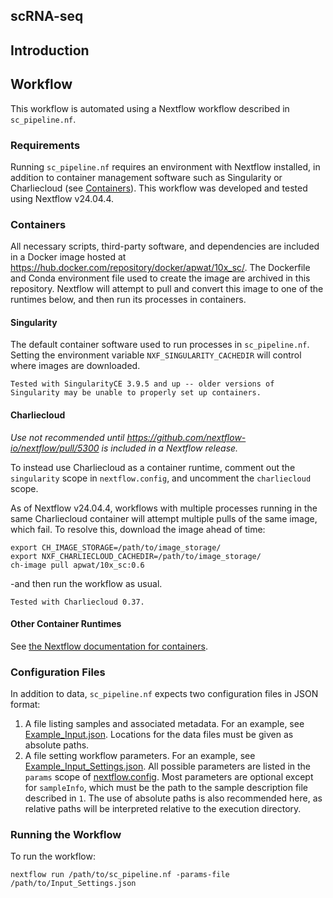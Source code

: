 ## scRNA-seq

## Introduction

## Workflow

This workflow is automated using a Nextflow workflow described in `sc_pipeline.nf`.

### Requirements

Running `sc_pipeline.nf` requires an environment with Nextflow installed, in addition to container management software such as Singularity or Charliecloud (see [Containers](#containers)). This workflow was developed and tested using Nextflow v24.04.4.


### Containers

All necessary scripts, third-party software, and dependencies are included in a Docker image hosted at https://hub.docker.com/repository/docker/apwat/10x_sc/. The Dockerfile and Conda environment file used to create the image are archived in this repository. Nextflow will attempt to pull and convert this image to one of the runtimes below, and then run its processes in containers.

#### Singularity

The default container software used to run processes in `sc_pipeline.nf`. 
Setting the environment variable `NXF_SINGULARITY_CACHEDIR` will control where images are downloaded.

```
Tested with SingularityCE 3.9.5 and up -- older versions of Singularity may be unable to properly set up containers.
```

#### Charliecloud

*Use not recommended until https://github.com/nextflow-io/nextflow/pull/5300 is included in a Nextflow release.*

To instead use Charliecloud as a container runtime, comment out the `singularity` scope in `nextflow.config`, and uncomment the `charliecloud` scope.

As of Nextflow v24.04.4, workflows with multiple processes running in the same Charliecloud container will attempt multiple pulls of the same image, which fail. To resolve this, download the image ahead of time:

```
export CH_IMAGE_STORAGE=/path/to/image_storage/
export NXF_CHARLIECLOUD_CACHEDIR=/path/to/image_storage/
ch-image pull apwat/10x_sc:0.6
```
-and then run the workflow as usual.

```
Tested with Charliecloud 0.37.
```

#### Other Container Runtimes

See [the Nextflow documentation for containers](https://www.nextflow.io/docs/latest/container.html).


### Configuration Files

In addition to data, `sc_pipeline.nf` expects two configuration files in JSON format: 
1. A file listing samples and associated metadata. For an example, see [Example_Input.json](/reference_files/Example_Input.json). Locations for the data files must be given as absolute paths.
2. A file setting workflow parameters. For an example, see [Example_Input_Settings.json](/reference_files/Example_Input_Settings.json). All possible parameters are listed in the `params` scope of [nextflow.config](/workflow/nextflow.config). Most parameters are optional except for `sampleInfo`, which must be the path to the sample description file described in `1`. The use of absolute paths is also recommended here, as relative paths will be interpreted relative to the execution directory.

   
### Running the Workflow

To run the workflow: 

```
nextflow run /path/to/sc_pipeline.nf -params-file /path/to/Input_Settings.json
```
